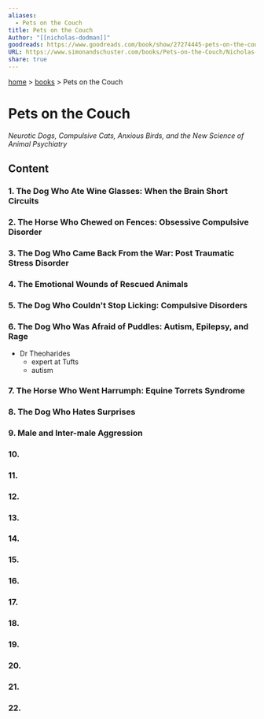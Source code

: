```yaml
---  
aliases:  
  - Pets on the Couch  
title: Pets on the Couch  
Author: "[[nicholas-dodman]]"  
goodreads: https://www.goodreads.com/book/show/27274445-pets-on-the-couch  
URL: https://www.simonandschuster.com/books/Pets-on-the-Couch/Nicholas-Dodman/9781476749037  
share: true  
---  
```

[ home](/index.md) > [ books](/books/index.md) > Pets on the Couch  
# Pets on the Couch  
_Neurotic Dogs, Compulsive Cats, Anxious Birds, and the New Science of Animal Psychiatry_  
## Content  
### 1. The Dog Who Ate Wine Glasses: When the Brain Short Circuits  
  
### 2. The Horse Who Chewed on Fences: Obsessive Compulsive Disorder  
  
### 3. The Dog Who Came Back From the War: Post Traumatic Stress Disorder  
  
### 4. The Emotional Wounds of Rescued Animals  
  
### 5. The Dog Who Couldn't Stop Licking: Compulsive Disorders  
  
### 6. The Dog Who Was Afraid of Puddles: Autism, Epilepsy, and Rage  
- Dr Theoharides  
  - expert at Tufts  
  - autism  
### 7. The Horse Who Went Harrumph: Equine Torrets Syndrome  
### 8. The Dog Who Hates Surprises  
### 9. Male and Inter-male Aggression  
### 10.   
### 11.   
### 12.   
### 13.   
### 14.   
### 15.   
### 16.   
### 17.   
### 18.   
### 19.   
### 20.   
### 21.   
### 22.   
